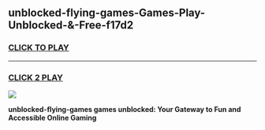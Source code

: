 
## unblocked-flying-games-Games-Play-Unblocked-&-Free-f17d2
<h3>
<a href="https://premium76.site?title=unblocked-flying-games&ref=24A">CLICK TO PLAY</a></h3>
<hr>

<h3>
<a href="https://premium76.site?title=unblocked-flying-games&ref=24A">CLICK 2 PLAY</a>
  
</h3>

<a href="https://premium76.site?title=unblocked-flying-games&ref=24A"><img src="https://clearcache.store/games.png"></a>


**unblocked-flying-games games unblocked: Your Gateway to Fun and Accessible Online Gaming**
